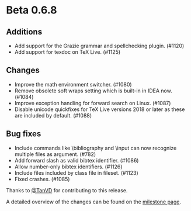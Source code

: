 # Beta 0.6.8


## Additions
- Add support for the Grazie grammar and spellchecking plugin. (#1120)
- Add support for texdoc on TeX Live. (#1125)

## Changes
- Improve the math environment switcher. (#1080)
- Remove obsolete soft wraps setting which is built-in in IDEA now. (#1084)
- Improve exception handling for forward search on Linux. (#1087)
- Disable unicode quickfixes for TeX Live versions 2018 or later as these are included by default. (#1088)

## Bug fixes
- Include commands like \bibliography and \input can now recognize multiple files as argument. (#782)
- Add forward slash as valid bibtex identifier. (#1086)
- Allow number-only bibtex identifiers. (#1126)
- Include files included by class file in fileset. (#1123)
- Fixed crashes. (#1085)

Thanks to [@TanVD](https://github.com/TanVD) for contributing to this release.

A detailed overview of the changes can be found on the [milestone page](https://github.com/Hannah-Sten/TeXiFy-IDEA/milestone/17?closed=1).